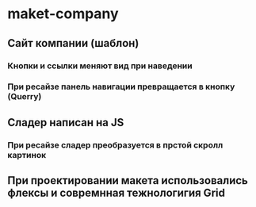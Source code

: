 # maket-company
## Сайт компании (шаблон) ##
### Кнопки и ссылки меняют вид при наведении 
### При ресайзе панель навигации превращается в кнопку (Querry)
## Сладер написан на JS
### При ресайзе сладер преобразуется в прстой скролл картинок
## При проектировании макета использовались флексы и совремнная тежнологигия Grid




